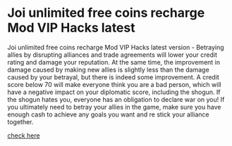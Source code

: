 # Joi unlimited free coins recharge Mod VIP Hacks latest

Joi unlimited free coins recharge Mod VIP Hacks latest version - Betraying allies by disrupting alliances and trade agreements will lower your credit rating and damage your reputation. At the same time, the improvement in damage caused by making new allies is slightly less than the damage caused by your betrayal, but there is indeed some improvement. A credit score below 70 will make everyone think you are a bad person, which will have a negative impact on your diplomatic score, including the shogun. If the shogun hates you, everyone has an obligation to declare war on you! If you ultimately need to betray your allies in the game, make sure you have enough cash to achieve any goals you want and re stick your alliance together.

[check here](https://fanlink.tv/vVnAAce)
